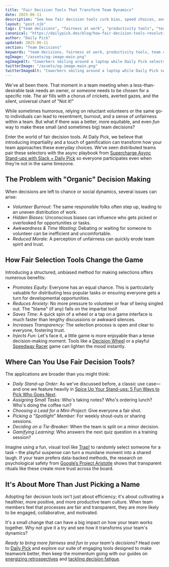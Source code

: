 ```yaml
---
title: "Fair Decision Tools That Transform Team Dynamics"
date: 2025-06-11
description: "See how fair decision tools curb bias, speed choices, and boost team morale with practical rituals and Daily Pick games."
layout: "post.njk"
tags: ["team decisions", "fairness at work", "productivity tools", "team collaboration", "unbiased selection", "workplace culture"]
canonical: "https://dailypick.dev/blog/how-fair-decision-tools-revolutionize-team-dynamics/"
author: "Daily Pick"
updated: 2025-06-11
section: "Team Decisions"
keywords: "team decisions, fairness at work, productivity tools, team collaboration, unbiased selection, workplace culture"
ogImage: "/assets/og-image-main.png"
ogImageAlt: "Coworkers smiling around a laptop while Daily Pick selects a teammate for a task"
twitterImage: "/assets/og-image-main.png"
twitterImageAlt: "Coworkers smiling around a laptop while Daily Pick selects a teammate for a task"
---
```


We've all been there. That moment in a team meeting when a less-than-desirable task needs an owner, or someone needs to be chosen for a specific role. The air fills with a chorus of crickets, averted gazes, and the silent, universal chant of "Not it!"

While sometimes humorous, relying on reluctant volunteers or the same go-to individuals can lead to resentment, burnout, and a sense of unfairness within a team. But what if there was a better, more equitable, and even *fun* way to make these small (and sometimes big) team decisions?

Enter the world of fair decision tools. At Daily Pick, we believe that introducing impartiality and a touch of gamification can transform how your team approaches these everyday choices. We’ve seen distributed teams pair these selectors with the async playbook from [Supercharge Async Stand-ups with Slack + Daily Pick](/blog/supercharge-async-standups-with-slack-and-daily-pick/) so everyone participates even when they’re not in the same timezone.

## The Problem with "Organic" Decision Making

When decisions are left to chance or social dynamics, several issues can arise:

*   *Volunteer Burnout:* The same responsible folks often step up, leading to an uneven distribution of work.
*   *Hidden Biases:* Unconscious biases can influence who gets picked or overlooked for opportunities or tasks.
*   *Awkwardness & Time Wasting:* Debating or waiting for someone to volunteer can be inefficient and uncomfortable.
*   *Reduced Morale:* A perception of unfairness can quickly erode team spirit and trust.

## How Fair Selection Tools Change the Game

Introducing a structured, unbiased method for making selections offers numerous benefits:

*   *Promotes Equity:* Everyone has an equal chance. This is particularly valuable for distributing less popular tasks or ensuring everyone gets a turn for developmental opportunities.
*   *Reduces Anxiety:* No more pressure to volunteer or fear of being singled out. The "blame" (if any) falls on the impartial tool!
*   *Saves Time:* A quick spin of a wheel or a tap on a game interface is much faster than lengthy discussions or awkward silences.
*   *Increases Transparency:* The selection process is open and clear to everyone, fostering trust.
*   *Injects Fun:* Let's face it, a little game is more enjoyable than a tense decision-making moment. Tools like a [Decision Wheel](/apps/wheel/) or a playful [Speedway Racer](/apps/speedway/) game can lighten the mood instantly.

## Where Can You Use Fair Decision Tools?

The applications are broader than you might think:

*   *Daily Stand-up Order:* As we've discussed before, a classic use case—and one we feature heavily in [Spice Up Your Stand-ups: 5 Fun Ways to Pick Who Goes Next](/blog/spice-up-your-standups-5-fun-ways/).
*   *Assigning Small Tasks:* Who's taking notes? Who's ordering lunch? Who's doing the coffee run?
*   *Choosing a Lead for a Mini-Project:* Give everyone a fair shot.
*   *Picking a "Spotlight" Member:* For weekly shout-outs or sharing sessions.
*   *Deciding on a Tie-Breaker:* When the team is split on a minor decision.
*   *Gamifying Learning:* Who answers the next quiz question in a training session?

Imagine using a fun, visual tool like [Trap!](/apps/trap/) to randomly select someone for a task – the playful suspense can turn a mundane moment into a shared laugh. If your team prefers data-backed methods, the research on psychological safety from [Google’s Project Aristotle](https://rework.withgoogle.com/print/guides/5721312655835136/) shows that transparent rituals like these create more trust across the board.

## It's About More Than Just Picking a Name

Adopting fair decision tools isn't just about efficiency; it's about cultivating a healthier, more positive, and more productive team culture. When team members feel that processes are fair and transparent, they are more likely to be engaged, collaborative, and motivated.

It's a small change that can have a big impact on how your team works together. Why not give it a try and see how it transforms your team's dynamics?

*Ready to bring more fairness and fun to your team's decisions?*
Head over to [Daily Pick](/) and explore our suite of engaging tools designed to make teamwork better, then keep the momentum going with our guides on [energizing retrospectives](/blog/conquer-meeting-monotony-fun-ways-to-spice-up-your-team-retrospectives/) and [tackling decision fatigue](/blog/stop-the-meeting-meltdown-fun-fair-ways-to-manage-team-decision-fatigue/).
